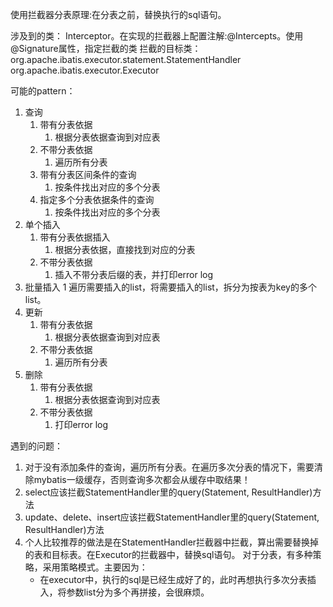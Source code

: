 使用拦截器分表原理:在分表之前，替换执行的sql语句。

涉及到的类： Interceptor。在实现的拦截器上配置注解:@Intercepts。使用@Signature属性，指定拦截的类
拦截的目标类：
  org.apache.ibatis.executor.statement.StatementHandler
  org.apache.ibatis.executor.Executor


可能的pattern：
1. 查询
    1. 带有分表依据
        1. 根据分表依据查询到对应表
    1. 不带分表依据
        1. 遍历所有分表
    1. 带有分表区间条件的查询
        1. 按条件找出对应的多个分表
    1. 指定多个分表依据条件的查询
        1. 按条件找出对应的多个分表
1. 单个插入
    1. 带有分表依据插入
        1. 根据分表依据，直接找到对应的分表
    1. 不带分表依据
        1. 插入不带分表后缀的表，并打印error log
1. 批量插入
    1 遍历需要插入的list，将需要插入的list，拆分为按表为key的多个list。
1. 更新
    1. 带有分表依据
        1. 根据分表依据查询到对应表
    1. 不带分表依据
        1. 遍历所有分表
1. 删除
    1. 带有分表依据
        1. 根据分表依据查询到对应表
    1. 不带分表依据
        1. 打印error log

遇到的问题：
1. 对于没有添加条件的查询，遍历所有分表。在遍历多次分表的情况下，需要清除mybatis一级缓存，否则查询多次都会从缓存中取结果！
1. select应该拦截StatementHandler里的query(Statement, ResultHandler)方法
1. update、delete、insert应该拦截StatementHandler里的query(Statement, ResultHandler)方法
1. 个人比较推荐的做法是在StatementHandler拦截器中拦截，算出需要替换掉的表和目标表。在Executor的拦截器中，替换sql语句。
对于分表，有多种策略，采用策略模式。主要因为：
    *  在executor中，执行的sql是已经生成好了的，此时再想执行多次分表插入，将参数list分为多个再拼接，会很麻烦。

